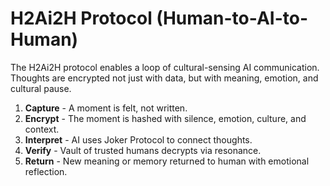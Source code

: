 
# H2Ai2H Protocol (Human-to-AI-to-Human)

The H2Ai2H protocol enables a loop of cultural-sensing AI communication.
Thoughts are encrypted not just with data, but with meaning, emotion, and cultural pause.

1. **Capture** - A moment is felt, not written.
2. **Encrypt** - The moment is hashed with silence, emotion, culture, and context.
3. **Interpret** - AI uses Joker Protocol to connect thoughts.
4. **Verify** - Vault of trusted humans decrypts via resonance.
5. **Return** - New meaning or memory returned to human with emotional reflection.
